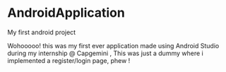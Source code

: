 # AndroidApplication
My first android project

Wohooooo! this was my first ever application made using Android Studio during my internship @ Capgemini , This was just a dummy where i implemented a register/login page, phew !
